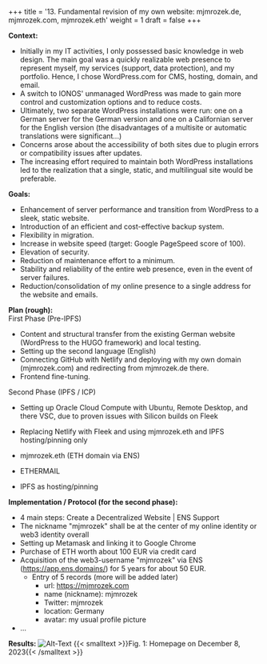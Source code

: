 +++
title = '13. Fundamental revision of my own website: mjmrozek.de, mjmrozek.com, mjmrozek.eth'
weight = 1
draft = false
+++


**Context:** 
- Initially in my IT activities, I only possessed basic knowledge in web design. The main goal was a quickly realizable web presence to represent myself, my services (support, data protection), and my portfolio. Hence, I chose WordPress.com for CMS, hosting, domain, and email.
- A switch to IONOS' unmanaged WordPress was made to gain more control and customization options and to reduce costs.
- Ultimately, two separate WordPress installations were run: one on a German server for the German version and one on a Californian server for the English version (the disadvantages of a multisite or automatic translations were significant...)
- Concerns arose about the accessibility of both sites due to plugin errors or compatibility issues after updates.  
- The increasing effort required to maintain both WordPress installations led to the realization that a single, static, and multilingual site would be preferable.  

**Goals:**  
- Enhancement of server performance and transition from WordPress to a sleek, static website.
- Introduction of an efficient and cost-effective backup system.
- Flexibility in migration.
- Increase in website speed (target: Google PageSpeed score of 100).
- Elevation of security.
- Reduction of maintenance effort to a minimum.
- Stability and reliability of the entire web presence, even in the event of server failures.
- Reduction/consolidation of my online presence to a single address for the website and emails.

**Plan (rough):**  
First Phase (Pre-IPFS)
- Content and structural transfer from the existing German website (WordPress to the HUGO framework) and local testing.
- Setting up the second language (English)
- Connecting GitHub with Netlify and deploying with my own domain (mjmrozek.com) and redirecting from mjmrozek.de there.
- Frontend fine-tuning.  

Second Phase (IPFS / ICP)
- Setting up Oracle Cloud Compute with Ubuntu, Remote Desktop, and there VSC, due to proven issues with Silicon builds on Fleek
- Replacing Netlify with Fleek and using mjmrozek.eth and IPFS hosting/pinning only

- mjmrozek.eth (ETH domain via ENS) 
- ETHERMAIL
- IPFS as hosting/pinning  

**Implementation / Protocol (for the second phase):**
- 4 main steps: Create a Decentralized Website | ENS Support
- The nickname "mjmrozek" shall be at the center of my online identity or web3 identity overall 
- Setting up Metamask and linking it to Google Chrome
- Purchase of ETH worth about 100 EUR via credit card
- Acquisition of the web3-username "mjmrozek" via ENS (https://app.ens.domains/) for 5 years for about 50 EUR.
    - Entry of 5 records (more will be added later)
        - url: https://mjmrozek.com
        - name (nickname): mjmrozek 
        - Twitter: mjmrozek
        - location: Germany
        - avatar: my usual profile picture
- ...

**Results:**
![Alt-Text](/img/p13.1.jpeg)
{{< smalltext >}}Fig. 1: Homepage on December 8, 2023{{< /smalltext >}}




